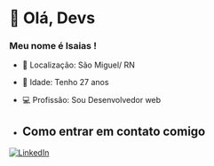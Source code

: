 # 👋 Olá, Devs
### Meu nome é Isaias !


- 📍 Localização: São Miguel/ RN
- 🎂 Idade: Tenho 27 anos
- 💻 Profissão: Sou Desenvolvedor web

- ## Como entrar em contato comigo
[![LinkedIn](https://img.shields.io/badge/LinkedIn-000?style=for-the-badge&logo=linkedin&logoColor=0E76A8)]([https://www.linkedin.com/in/isaias-oliveira-942219257/](https://www.linkedin.com/in/isaias-oliveira-942219257/))
